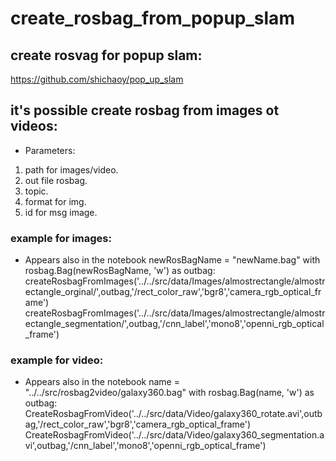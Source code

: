 # create_rosbag_from_popup_slam

## create rosvag for popup slam:
https://github.com/shichaoy/pop_up_slam

## it's possible create rosbag from images ot videos:
* Parameters:
1. path for images/video.
2. out file rosbag.
3. topic.
4. format for img.
5. id for msg image.

### example for images:
* Appears also in the notebook 
newRosBagName = "newName.bag"
  with rosbag.Bag(newRosBagName, 'w') as outbag:      createRosbagFromImages('../../src/data/Images/almostrectangle/almostrectangle_orginal/',outbag,'/rect_color_raw','bgr8','camera_rgb_optical_frame')    createRosbagFromImages('../../src/data/Images/almostrectangle/almostrectangle_segmentation/',outbag,'/cnn_label','mono8','openni_rgb_optical_frame')    
  
### example for video:
* Appears also in the notebook 
name = "../../src/rosbag2video/galaxy360.bag"
with rosbag.Bag(name, 'w') as outbag:
    CreateRosbagFromVideo('../../src/data/Video/galaxy360_rotate.avi',outbag,'/rect_color_raw','bgr8','camera_rgb_optical_frame')
    CreateRosbagFromVideo('../../src/data/Video/galaxy360_segmentation.avi',outbag,'/cnn_label','mono8','openni_rgb_optical_frame')    
